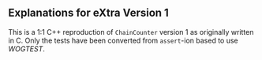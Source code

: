 ## Explanations for eXtra Version 1

This is a 1:1 C++ reproduction of `ChainCounter` version 1 as
originally written in C. Only the tests have been converted
from `assert`-ion based to use *WOGTEST*.
